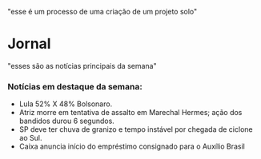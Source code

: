 ﻿"esse é um processo de uma criação de um  projeto solo"

# Jornal
"esses são as notícias principais da semana"

### Notícias em destaque da semana:

- Lula 52% X 48% Bolsonaro.
- Atriz morre em tentativa de assalto em Marechal Hermes; ação dos bandidos durou 6 segundos.
 - SP deve ter chuva de granizo e tempo instável por chegada de ciclone ao Sul.
 - Caixa anuncia início do empréstimo consignado para o Auxílio Brasil
